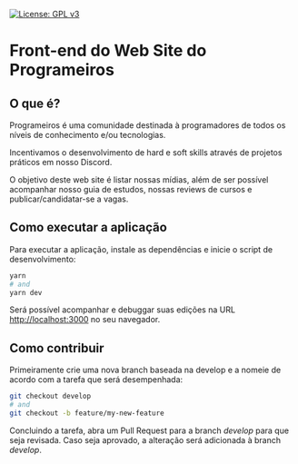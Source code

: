 [![License: GPL v3](https://img.shields.io/badge/License-GPLv3-blue.svg)](https://www.gnu.org/licenses/gpl-3.0)

# Front-end do Web Site do Programeiros

## O que é?

Programeiros é uma comunidade destinada à programadores de todos os níveis de conhecimento e/ou tecnologias.

Incentivamos o desenvolvimento de hard e soft skills através de projetos práticos em nosso Discord.

O objetivo deste web site é listar nossas mídias, além de ser possível acompanhar nosso guia de estudos, nossas reviews de cursos e publicar/candidatar-se a vagas.

## Como executar a aplicação

Para executar a aplicação, instale as dependências e inicie o script de desenvolvimento:

```bash
yarn
# and
yarn dev
```

Será possível acompanhar e debuggar suas edições na URL [http://localhost:3000](http://localhost:3000) no seu navegador.

## Como contribuir

Primeiramente crie uma nova branch baseada na develop e a nomeie de acordo com a tarefa que será desempenhada:

```bash
git checkout develop
# and
git checkout -b feature/my-new-feature
```

Concluindo a tarefa, abra um Pull Request para a branch *develop* para que seja revisada.
Caso seja aprovado, a alteração será adicionada à branch *develop*.
